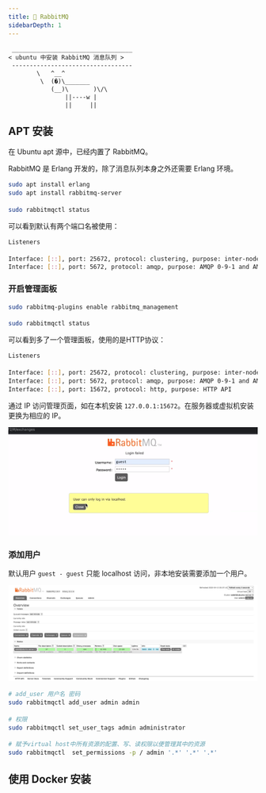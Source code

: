 ```yaml
---
title: 🐇 RabbitMQ
sidebarDepth: 1
---
```


```:no-line-numbers
 __________________________________
< ubuntu 中安装 RabbitMQ 消息队列 >
 ----------------------------------
        \   ^__^
         \  (�)\_______
            (__)\       )\/\
                ||----w |
                ||     ||
```


## APT 安装

在 Ubuntu apt 源中，已经内置了 RabbitMQ。

RabbitMQ 是 Erlang 开发的，除了消息队列本身之外还需要 Erlang 环境。

```sh
sudo apt install erlang
sudo apt install rabbitmq-server

sudo rabbitmqctl status
```

可以看到默认有两个端口名被使用：

```sh
Listeners

Interface: [::], port: 25672, protocol: clustering, purpose: inter-node and CLI tool communication
Interface: [::], port: 5672, protocol: amqp, purpose: AMQP 0-9-1 and AMQP 1.0
```

### 开启管理面板

```sh
sudo rabbitmq-plugins enable rabbitmq_management

sudo rabbitmqctl status
```

可以看到多了一个管理面板，使用的是HTTP协议：

```sh
Listeners

Interface: [::], port: 25672, protocol: clustering, purpose: inter-node and CLI tool communication
Interface: [::], port: 5672, protocol: amqp, purpose: AMQP 0-9-1 and AMQP 1.0
Interface: [::], port: 15672, protocol: http, purpose: HTTP API
```

通过 IP 访问管理页面，如在本机安装 `127.0.0.1:15672`。在服务器或虚拟机安装更换为相应的 IP。

![login](/images/docs/code/tool/rabbitmq/login.png)

### 添加用户

默认用户 `guest - guest` 只能 localhost 访问，非本地安装需要添加一个用户。

![homepage](/images/docs/code/tool/rabbitmq/homepage.jpg)

```sh
# add_user 用户名 密码
sudo rabbitmqctl add_user admin admin

# 权限
sudo rabbitmqctl set_user_tags admin administrator

# 赋予virtual host中所有资源的配置、写、读权限以便管理其中的资源
sudo rabbitmqctl  set_permissions -p / admin '.*' '.*' '.*'
```

## 使用 Docker 安装

